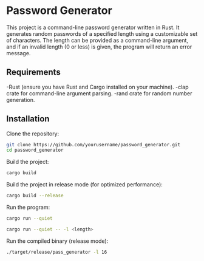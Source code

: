 # Password Generator
This project is a command-line password generator written in Rust. It generates random passwords of a specified length using a customizable set of characters. The length can be provided as a command-line argument, and if an invalid length (0 or less) is given, the program will return an error message.

## Requirements
 -Rust (ensure you have Rust and Cargo installed on your machine).
 -clap crate for command-line argument parsing.
 -rand crate for random number generation.

## Installation
Clone the repository:

```bash
git clone https://github.com/yourusername/password_generator.git
cd password_generator
```

Build the project:
```bash
cargo build
```

Build the project in release mode (for optimized performance):
 ```bash
cargo build --release
```

Run the program:
```bash
cargo run --quiet
```
```bash
cargo run --quiet -- -l <length>
```

Run the compiled binary (release mode):
```bash
./target/release/pass_generator -l 16
```